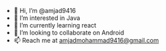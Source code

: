 - 👋 Hi, I’m @amjad9416
- 👀 I’m interested in Java
- 🌱 I’m currently learning react
- 💞️ I’m looking to collaborate on Android
- 📫 Reach me at amjadmohammad9416@gmail.com

<!---
amjad9416/amjad9416 is a ✨ special ✨ repository because its `README.md` (this file) appears on your GitHub profile.
You can click the Preview link to take a look at your changes.
--->
